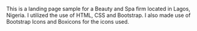 This is a landing page sample for a Beauty and Spa firm located in Lagos, Nigeria.
I utilized the use of HTML, CSS and Bootstrap. I also made use of Bootstrap Icons and Boxicons for the icons used.